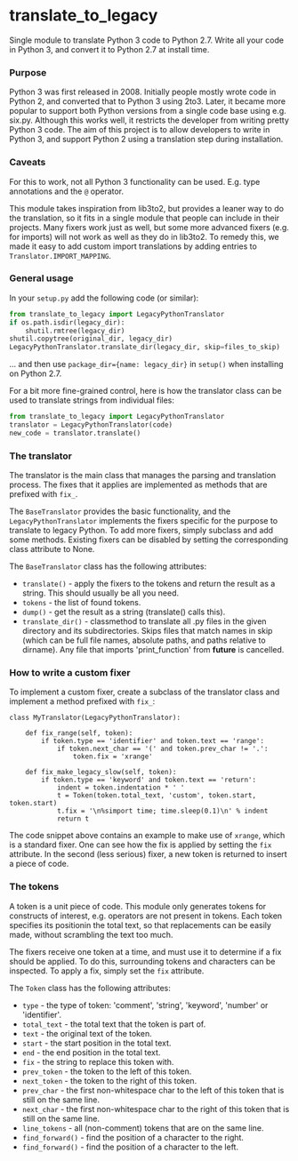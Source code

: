 # translate_to_legacy

Single module to translate Python 3 code to Python 2.7. Write all your
code in Python 3, and convert it to Python 2.7 at install time.

### Purpose

Python 3 was first released in 2008. Initially people mostly wrote code
in Python 2, and converted that to Python 3 using 2to3. Later, it became
more popular to support both Python versions from a single code base
using e.g. six.py. Although this works well, it restricts the developer
from writing pretty Python 3 code. The aim of this project is to allow
developers to write in Python 3, and support Python 2 using a
translation step during installation.


### Caveats

For this to work, not all Python 3 functionality can be used. E.g. type
annotations and the `@` operator.

This module takes inspiration from lib3to2, but provides a leaner way
to do the translation, so it fits in a single module that people can
include in their projects. Many fixers work just as well, but some more
advanced fixers (e.g. for imports) will not work as well as they do in
lib3to2. To remedy this, we made it easy to add custom import
translations by adding entries to `Translator.IMPORT_MAPPING`.


### General usage

In your `setup.py` add the following code (or similar):

```python
from translate_to_legacy import LegacyPythonTranslator
if os.path.isdir(legacy_dir):
    shutil.rmtree(legacy_dir)
shutil.copytree(original_dir, legacy_dir)
LegacyPythonTranslator.translate_dir(legacy_dir, skip=files_to_skip)
``` 

... and then use `package_dir={name: legacy_dir}` in `setup()` when
installing on Python 2.7.


For a bit more fine-grained control, here is how the translator class
can be used to translate strings from individual files:

```python
from translate_to_legacy import LegacyPythonTranslator
translator = LegacyPythonTranslator(code)
new_code = translator.translate()
```

### The translator

The translator is the main class that manages the parsing and
translation process. The fixes that it applies are implemented as
methods that are prefixed with `fix_`. 

The `BaseTranslator` provides the basic functionality, and the
`LegacyPythonTranslator` implements the fixers specific for the purpose
to translate to legacy Python. To add more fixers, simply subclass and
add some methods. Existing fixers can be disabled by setting the
corresponding class attribute to None.

The `BaseTranslator` class has the following attributes:
    
* `translate()` - apply the fixers to the tokens and return the result
  as a string. This should usually be all you need.
* `tokens` - the list of found tokens.
* `dump()` - get the result as a string (translate() calls this).
* `translate_dir()` - classmethod to translate all .py files in the given
  directory and its subdirectories. Skips files that match names
  in skip (which can be full file names, absolute paths, and paths
  relative to dirname). Any file that imports 'print_function'
  from __future__ is cancelled.


### How to write a custom fixer

To implement a custom fixer, create a subclass of the translator class and
implement a method prefixed with `fix_`:
    
```
class MyTranslator(LegacyPythonTranslator):
    
    def fix_range(self, token):
        if token.type == 'identifier' and token.text == 'range':
            if token.next_char == '(' and token.prev_char != '.':
                token.fix = 'xrange'
    
    def fix_make_legacy_slow(self, token):
        if token.type == 'keyword' and token.text == 'return':
            indent = token.indentation * ' '
            t = Token(token.total_text, 'custom', token.start, token.start)
            t.fix = '\n%simport time; time.sleep(0.1)\n' % indent
            return t
```

The code snippet above contains an example to make use of `xrange`,
which is a standard fixer. One can see how the fix is applied by setting
the `fix` attribute. In the second (less serious) fixer, a new token
is returned to insert a piece of code.


### The tokens

A token is a unit piece of code. This module only generates tokens for
constructs of interest, e.g. operators are not present in tokens. Each
token specifies its positionin the total text, so that replacements can
be easily made, without scrambling the text too much.

The fixers receive one token at a time, and must use it to determine
if a fix should be applied. To do this, surrounding tokens and
characters can be inspected. To apply a fix, simply set the `fix`
attribute.

The `Token` class has the following attributes:
    
* `type` - the type of token: 'comment', 'string', 'keyword',
  'number' or 'identifier'.
* `total_text` - the total text that the token is part of.
* `text` - the original text of the token.
* `start` - the start position in the total text.
* `end` - the end position in the total text.
* `fix` - the string to replace this token with.
* `prev_token` - the token to the left of this token.
* `next_token` - the token to the right of this token.
* `prev_char` - the first non-whitespace char to the left of this token
  that is still on the same line.
* `next_char` - the first non-whitespace char to the right of this token
  that is still on the same line.
* `line_tokens` - all (non-comment) tokens that are on the same line.
* `find_forward()` - find the position of a character to the right.
* `find_forward()` - find the position of a character to the left.
